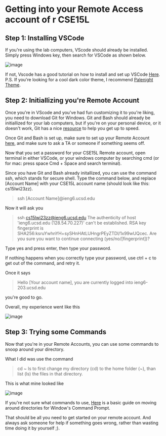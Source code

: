 # Getting into your Remote Access account of r CSE15L
## Step 1: Installing VSCode

If you're using the lab computers, VScode should already be installed. Simply press Windows key, then search for VSCode as shown below.


![image](https://user-images.githubusercontent.com/98483167/211942449-47d23e42-a56f-4093-b9b1-491b378b21a4.png)


If not, Vscode has a good tutorial on how to install and set up VSCode [Here](https://code.visualstudio.com/docs/setup/setup-overview). P.S. If you're looking for a cool dark color theme, I recommend [Palenight Theme](https://marketplace.visualstudio.com/items?itemName=whizkydee.material-palenight-theme).

## Step 2: Initiallizing you're Remote Account
Once you're in VScode and you've had fun customizing it to you're liking, you need to download Git for Windows. Git and Bash should already be initiallized for your lab computers, but if you're on your personal device, or it doesn't work, Git has a nice [resource](https://gitforwindows.org/) to help you get up to speed.

Once Git and Bash is set up, make sure to set up your Remote Account [here]("https://sdacs.ucsd.edu/~icc/index.php), and make sure to ask a TA or someone if something seems off. 

Now that you set a password for your CSE15L Remote account, open terminal in either VSCode, or your windows computer by searching cmd (or for mac: press space Cmd + Space and search terminal). 

Since you have Git and Bash already initallized, you can use the command ssh, which stands for secure shell. Type the command below, and replace [Account Name] with your CSE15L account name (should look like this: cs15lwi23zz).

> ssh [Account Name]@ieng6.ucsd.edu

Now it will ask you 

>ssh cs15lwi23zz@ieng6.ucsd.edu
>The authenticity of host 'ieng6.ucsd.edu (128.54.70.227)' can't be established.
>RSA key fingerprint is SHA256:ksruYwhnYH+sySHnHAtLUHngrPEyZTDl/1x99wUQcec.
>Are you sure you want to continue connecting (yes/no/[fingerprint])? 

Type yes and press enter, then type your password.

If nothing happens when you correctly type your password, use ctrl + c to get out of the command, and retry it. 

Once it says
>Hello [Your account name], you are currently logged into ieng6-203.ucsd.edu

you're good to go.

Overall, my experience went like this

![image](https://user-images.githubusercontent.com/98483167/211944707-463eb42a-7190-418b-abbd-3ddf36ad4d20.png)

## Step 3: Trying some Commands
Now that you're in your Remote Accounts, you can use some commands to snoop around your directory.

What I did was use the command
>cd ~
>ls
to first change my directory (cd) to the home folder (~), than list (ls) the files in that directory.

This is what mine looked like

![image](https://user-images.githubusercontent.com/98483167/211945294-c7590ef8-51b7-4376-9067-1a0225d7762a.png)

If you're not sure what commands to use, [Here](https://www.lifewire.com/change-directories-in-command-prompt-5185508) is a basic guide on moving around directories for Window's Command Prompt.

That should be all you need to get started on your remote account. And always ask someone for help if something goes wrong, rather than wasting time doing it by yourself ;).


